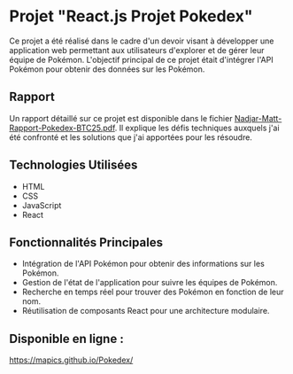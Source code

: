 # Projet "React.js Projet Pokedex"

Ce projet a été réalisé dans le cadre d'un devoir visant à développer une application web permettant aux utilisateurs d'explorer et de gérer leur équipe de Pokémon. L'objectif principal de ce projet était d'intégrer l'API Pokémon pour obtenir des données sur les Pokémon.

## Rapport

Un rapport détaillé sur ce projet est disponible dans le fichier [Nadjar-Matt-Rapport-Pokedex-BTC25.pdf](Nadjar-Matt-Rapport-Pokedex-BTC25.pdf). Il explique les défis techniques auxquels j'ai été confronté et les solutions que j'ai apportées pour les résoudre.

## Technologies Utilisées

- HTML
- CSS
- JavaScript
- React

## Fonctionnalités Principales

- Intégration de l'API Pokémon pour obtenir des informations sur les Pokémon.
- Gestion de l'état de l'application pour suivre les équipes de Pokémon.
- Recherche en temps réel pour trouver des Pokémon en fonction de leur nom.
- Réutilisation de composants React pour une architecture modulaire.

## Disponible en ligne :
https://mapics.github.io/Pokedex/
